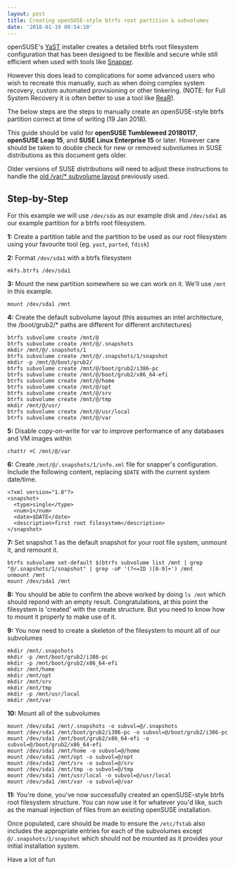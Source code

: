 ```yaml
---
layout: post
title: Creating openSUSE-style btrfs root partition & subvolumes
date: '2018-01-19 09:54:10'
---
```

openSUSE's [YaST](https://yast.github.io) installer creates a detailed btrfs root filesystem configuration that has been designed to be flexible and secure while still efficient when used with tools like [Snapper](https://snapper.io).

However this does lead to complications for some advanced users who wish to recreate this manually, such as when doing complex system recovery, custom automated provisioning or other tinkering. (NOTE: for Full System Recovery it is often better to use a tool like [ReaR](https://en.opensuse.org/SDB:Disaster_Recovery)).

The below steps are the steps to manually create an openSUSE-style btrfs partition correct at time of writing (19 Jan 2018).

This guide should be valid for **openSUSE Tumbleweed 20180117**, **openSUSE Leap 15**, and **SUSE Linux Enterprise 15** or later. However care should be taken to double check for new or removed subvolumes in SUSE distributions as this document gets older.

Older versions of SUSE distributions will need to adjust these instructions to handle the [old /var/* subvolume layout](https://en.opensuse.org/SDB:BTRFS#Old_.2Fvar.2F.2A_subvolume_layout_.28pre_Jan_2018.29) previously used.

## Step-by-Step

For this example we will use `/dev/sda` as our example disk and `/dev/sda1` as our example partition for a btrfs root filesystem.

**1:** Create a partition table and the partition to be used as our root filesystem using your favourite tool (eg. `yast`, `parted`, `fdisk`)

**2:** Format `/dev/sda1` with a btrfs filesystem

```
mkfs.btrfs /dev/sda1
```

**3:** Mount the new partition somewhere so we can work on it. We'll use `/mnt` in this example.

```
mount /dev/sda1 /mnt
```

**4:** Create the default subvolume layout (this assumes an intel architecture, the /boot/grub2/* paths are different for different architectures)

```
btrfs subvolume create /mnt/@
btrfs subvolume create /mnt/@/.snapshots
mkdir /mnt/@/.snapshots/1
btrfs subvolume create /mnt/@/.snapshots/1/snapshot
mkdir -p /mnt/@/boot/grub2/
btrfs subvolume create /mnt/@/boot/grub2/i386-pc
btrfs subvolume create /mnt/@/boot/grub2/x86_64-efi
btrfs subvolume create /mnt/@/home
btrfs subvolume create /mnt/@/opt
btrfs subvolume create /mnt/@/srv
btrfs subvolume create /mnt/@/tmp
mkdir /mnt/@/usr/
btrfs subvolume create /mnt/@/usr/local
btrfs subvolume create /mnt/@/var
```

**5:** Disable copy-on-write for var to improve performance of any databases and VM images within

```
chattr +C /mnt/@/var
```

**6:** Create `/mnt/@/.snapshots/1/info.xml` file for snapper's configuration. Include the following content, replacing `$DATE` with the current system date/time.

```
<?xml version="1.0"?>
<snapshot>
  <type>single</type>
  <num>1</num>
  <date>$DATE</date>
  <description>first root filesystem</description>
</snapshot>
```

**7:** Set snapshot 1 as the default snapshot for your root file system, unmount it, and remount it.

```
btrfs subvolume set-default $(btrfs subvolume list /mnt | grep "@/.snapshots/1/snapshot" | grep -oP '(?<=ID )[0-9]+') /mnt
unmount /mnt
mount /dev/sda1 /mnt
```

**8:** You should be able to confirm the above worked by doing `ls /mnt` which should repond with an empty result. Congratulations, at this point the filesystem is 'created' with the create structure. But you need to know how to mount it properly to make use of it.

**9:** You now need to create a skeleton of the filesystem to mount all of our subvolumes

```
mkdir /mnt/.snapshots
mkdir -p /mnt/boot/grub2/i386-pc
mkdir -p /mnt/boot/grub2/x86_64-efi
mkdir /mnt/home
mkdir /mnt/opt
mkdir /mnt/srv
mkdir /mnt/tmp
mkdir -p /mnt/usr/local
mkdir /mnt/var
```

**10:** Mount all of the subvolumes

```
mount /dev/sda1 /mnt/.snapshots -o subvol=@/.snapshots
mount /dev/sda1 /mnt/boot/grub2/i386-pc -o subvol=@/boot/grub2/i386-pc
mount /dev/sda1 /mnt/boot/grub2/x86_64-efi -o subvol=@/boot/grub2/x86_64-efi
mount /dev/sda1 /mnt/home -o subvol=@/home
mount /dev/sda1 /mnt/opt -o subvol=@/opt
mount /dev/sda1 /mnt/srv -o subvol=@/srv
mount /dev/sda1 /mnt/tmp -o subvol=@/tmp
mount /dev/sda1 /mnt/usr/local -o subvol=@/usr/local
mount /dev/sda1 /mnt/var -o subvol=@/var
```

**11:** You're done, you've now successfully created an openSUSE-style btrfs root filesystem structure. You can now use it for whatever you'd like, such as the manual injection of files from an existing openSUSE installation. 

Once populated, care should be made to ensure the `/etc/fstab` also includes the appropriate entries for each of the subvolumes except `@/.snapshots/1/snapshot` which should not be mounted as it provides your initial installation system.

Have a lot of fun
